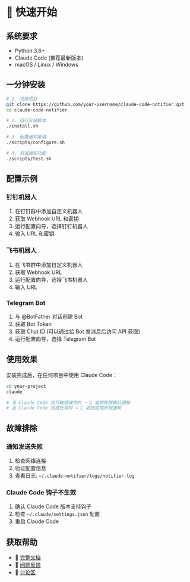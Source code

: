# 🚀 快速开始

## 系统要求

- Python 3.6+
- Claude Code (推荐最新版本)
- macOS / Linux / Windows

## 一分钟安装

```bash
# 1. 克隆项目
git clone https://github.com/your-username/claude-code-notifier.git
cd claude-code-notifier

# 2. 运行安装脚本
./install.sh

# 3. 配置通知渠道
./scripts/configure.sh

# 4. 测试通知功能
./scripts/test.sh
```

## 配置示例

### 钉钉机器人
1. 在钉钉群中添加自定义机器人
2. 获取 Webhook URL 和密钥
3. 运行配置向导，选择钉钉机器人
4. 输入 URL 和密钥

### 飞书机器人
1. 在飞书群中添加自定义机器人
2. 获取 Webhook URL
3. 运行配置向导，选择飞书机器人
4. 输入 URL

### Telegram Bot
1. 与 @BotFather 对话创建 Bot
2. 获取 Bot Token
3. 获取 Chat ID (可以通过给 Bot 发消息后访问 API 获取)
4. 运行配置向导，选择 Telegram Bot

## 使用效果

安装完成后，在任何项目中使用 Claude Code：

```bash
cd your-project
claude

# 当 Claude Code 执行敏感操作时 → 📱 收到权限确认通知
# 当 Claude Code 完成任务时 → 📱 收到完成庆祝通知
```

## 故障排除

### 通知发送失败
1. 检查网络连接
2. 验证配置信息
3. 查看日志: `~/.claude-notifier/logs/notifier.log`

### Claude Code 钩子不生效
1. 确认 Claude Code 版本支持钩子
2. 检查 `~/.claude/settings.json` 配置
3. 重启 Claude Code

## 获取帮助

- 📖 [完整文档](../README.md)
- 🐛 [问题反馈](https://github.com/your-username/claude-code-notifier/issues)
- 💬 [讨论区](https://github.com/your-username/claude-code-notifier/discussions)
